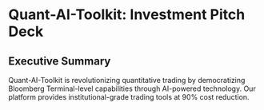 # Quant-AI-Toolkit: Investment Pitch Deck
## Executive Summary

Quant-AI-Toolkit is revolutionizing quantitative trading by democratizing Bloomberg Terminal-level capabilities through AI-powered technology. Our platform provides institutional-grade trading tools at 90% cost reduction.
